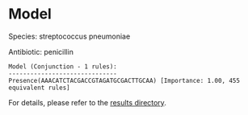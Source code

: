 
# Model

Species: streptococcus pneumoniae

Antibiotic: penicillin

```
Model (Conjunction - 1 rules):
------------------------------
Presence(AAACATCTACGACCGTAGATGCGACTTGCAA) [Importance: 1.00, 455 equivalent rules]

```

For details, please refer to the [results directory](../../../../../results/scm_b/streptococcus+pneumoniae/penicillin/repeat_8/).

